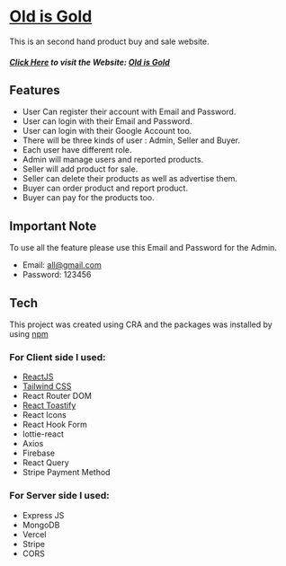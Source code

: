 # [Old is Gold]

This is an second hand product buy and sale website.

##### [Click Here] to visit the Website: [Old is Gold]

## Features

-   User Can register their account with Email and Password.
-   User can login with their Email and Password.
-   User can login with their Google Account too.
-   There will be three kinds of user : Admin, Seller and Buyer.
-   Each user have different role.
-   Admin will manage users and reported products.
-   Seller will add product for sale.
-   Seller can delete their products as well as advertise them.
-   Buyer can order product and report product.
-   Buyer can pay for the products too.

## Important Note

To use all the feature please use this Email and Password for the Admin.

-   Email: all@gmail.com
-   Password: 123456

## Tech

This project was created using CRA and the packages was installed by using [npm]

### For Client side I used:

-   [ReactJS]
-   [Tailwind CSS]
-   React Router DOM
-   [React Toastify]
-   React Icons
-   React Hook Form
-   lottie-react
-   Axios
-   Firebase
-   React Query
-   Stripe Payment Method

### For Server side I used:

-   Express JS
-   MongoDB
-   Vercel
-   Stripe
-   CORS

[//]: # "These are reference links used in the body of this note and get stripped out when the markdown processor does its job. There is no need to format nicely because it shouldn't be seen. Thanks SO - http://stackoverflow.com/questions/4823468/store-comments-in-markdown-syntax"
[reactjs]: https://reactjs.org/
[npm]: https://www.npmjs.com/
[tailwind css]: https://tailwindcss.com/
[react toastify]: https://www.npmjs.com/package/react-toastify
[old is gold]: https://old-is-gold-bbd8a.web.app/
[click here]: https://old-is-gold-bbd8a.web.app/
